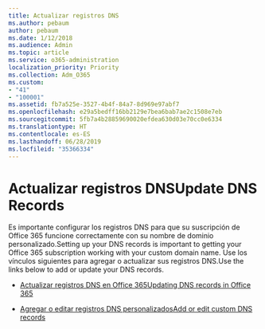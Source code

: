 ```yaml
---
title: Actualizar registros DNS
ms.author: pebaum
author: pebaum
ms.date: 1/12/2018
ms.audience: Admin
ms.topic: article
ms.service: o365-administration
localization_priority: Priority
ms.collection: Adm_O365
ms.custom:
- "41"
- "100001"
ms.assetid: fb7a525e-3527-4b4f-84a7-8d969e97abf7
ms.openlocfilehash: e29a5bedff16bb2129e7bea6bab7ae2c1508e7eb
ms.sourcegitcommit: 5fb7a4b28859690020efdea630d03e70cc0e6334
ms.translationtype: HT
ms.contentlocale: es-ES
ms.lasthandoff: 06/28/2019
ms.locfileid: "35366334"
---
```

# <a name="update-dns-records"></a><span data-ttu-id="c3237-102">Actualizar registros DNS</span><span class="sxs-lookup"><span data-stu-id="c3237-102">Update DNS Records</span></span>

<span data-ttu-id="c3237-103">Es importante configurar los registros DNS para que su suscripción de Office 365 funcione correctamente con su nombre de dominio personalizado.</span><span class="sxs-lookup"><span data-stu-id="c3237-103">Setting up your DNS records is important to getting your Office 365 subscription working with your custom domain name.</span></span> <span data-ttu-id="c3237-104">Use los vínculos siguientes para agregar o actualizar sus registros DNS.</span><span class="sxs-lookup"><span data-stu-id="c3237-104">Use the links below to add or update your DNS records.</span></span>
  
- [<span data-ttu-id="c3237-105">Actualizar registros DNS en Office 365</span><span class="sxs-lookup"><span data-stu-id="c3237-105">Updating DNS records in Office 365</span></span>](https://support.office.com/article/B0F3FDCA-8A80-4E8E-9EF3-61E8A2A9AB23)

- [<span data-ttu-id="c3237-106">Agregar o editar registros DNS personalizados</span><span class="sxs-lookup"><span data-stu-id="c3237-106">Add or edit custom DNS records</span></span>](https://support.office.com/article/AF00A516-DD39-4EDA-AF3E-1EAF686C8DC9)
